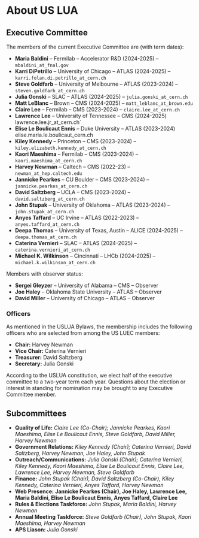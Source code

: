 # About US LUA

## Executive Committee

The members of the current Executive Committee are (with term dates):

* **Maria Baldini** – Fermilab – Accelerator R&D (2024-2025) – `mbaldini_at_fnal.gov`
* **Karri DiPetrillo** – University of Chicago – ATLAS (2024-2025) – `karri.folan.di.petrillo_at_cern.ch`
* **Steve Goldfarb** – University of Melbourne – ATLAS (2023-2024) – `steven.goldfarb_at_cern.ch`
* **Julia Gonski** – SLAC – ATLAS (2024-2025) – `julia.gonski_at_cern.ch`
* **Matt LeBlanc** – Brown – CMS (2024-2025) – `matt_leblanc_at_brown.edu`
* **Claire Lee** – Fermilab – CMS (2023-2024) – `claire.lee_at_cern.ch`
* **Lawrence Lee** – University of Tennessee – CMS (2024-2025) lawrence.lee.jr_at_cern.ch`
* **Elise Le Boulicaut Ennis** – Duke University – ATLAS (2023-2024) elise.maria.le.boulicaut_cern.ch
* **Kiley Kennedy** – Princeton – CMS (2023-2024) – `kiley.elizabeth.kennedy_at_cern.ch`
* **Kaori Maeshima** – Fermilab – CMS (2023-2024) – `kaori.maeshima_at_cern.ch`
* **Harvey Newman** – Caltech – CMS  (2022-23) – `newman_at_hep.caltech.edu`
* **Jannicke Pearkes** – CU Boulder – CMS (2023-2024) – `jannicke.pearkes_at_cern.ch`
* **David Saltzberg** – UCLA – CMS (2023-2024) – `david.saltzberg_at_cern.ch`
* **John Stupak** – University of Oklahoma – ATLAS (2023-2024) – `john.stupak_at_cern.ch`
* **Anyes Taffard** – UC Irvine – ATLAS (2022-2023) – `anyes.taffard_at_cern.ch`
* **Deepa Thomas** – University of Texas, Austin – ALICE (2024-2025) – `deepa.thomas_at_cern.ch`
* **Caterina Vernieri** – SLAC – ATLAS (2024-2025) – `caterina.vernieri_at_cern.ch`
* **Michael K. Wilkinson** – Cincinnati – LHCb (2024-2025) – `michael.k.wilkinson_at_cern.ch`

Members with observer status:

* **Sergei Gleyzer** – University of Alabama – CMS – Observer
* **Joe Haley** – Oklahoma State University – ATLAS – Observer
* **David Miller** – University of Chicago – ATLAS – Observer

### Officers

As mentioned in the USLUA Bylaws, the membership includes the following officers who are selected from among the US LUEC members:

* **Chair:** Harvey Newman
* **Vice Chair:** Caterina Vernieri
* **Treasurer:** David Saltzberg
* **Secretary:** Julia Gonski

According to the USLUA constitution, we elect half of the executive committee to a two-year term each year. Questions about the election or interest in standing for nomination may be brought to any Executive Committee member.
 
## Subcommittees
* **Quality of Life:** *Claire Lee (Co-Chair); Jannicke Pearkes, Kaori Maeshima, Elise Le Boulicaut Ennis, Steve Goldfarb, David Miller, Harvey Newman*
* **Government Relations:** *Kiley Kennedy (Chair);  Caterina Vernieri, David Saltzberg, Harvey Newman,  Joe Haley, John Stupak*
* **Outreach/Communications:** *Julia Gonski (Chair); Caterina Vernieri, Kiley Kennedy, Kaori Maeshima,  Elise Le Boulicaut Ennis, Claire Lee,  Lawrence Lee,  Harvey Newman, Steve Goldfarb*
* **Finance:** *John Stupak (Chair), David Saltzberg (Co-Chair), Kiley Kennedy, Caterina Vernieri, Anyes Taffard, Harvey Newman*
* **Web Presence:** **Jannicke Pearkes (Chair), Joe Haley, Lawrence Lee, Maria Baldini, Elise Le Boulicaut Ennis, Anyes Taffard, Claire Lee**
* **Rules & Elections Taskforce:** *John Stupak, Maria Baldini, Harvey Newman*
* **Annual Meeting Taskforce:** *Steve Goldfarb (Chair), John Stupak, Kaori Maeshima,  Harvey Newman*
* **APS Liason:** *Julia Gonski*





